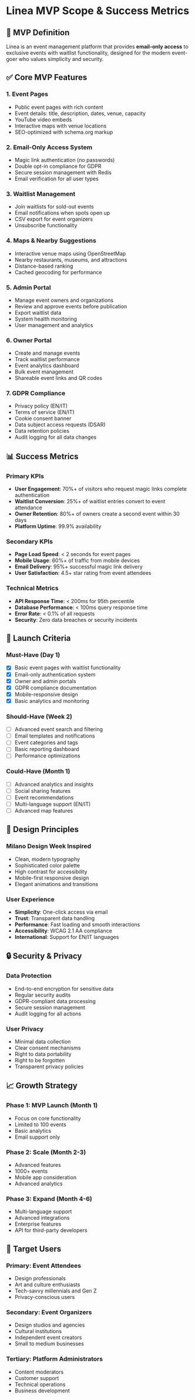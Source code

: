 # Linea MVP Scope & Success Metrics

## 🎯 MVP Definition

Linea is an event management platform that provides **email-only access** to exclusive events with waitlist functionality, designed for the modern event-goer who values simplicity and security.

## ✅ Core MVP Features

### 1. **Event Pages** 
- Public event pages with rich content
- Event details: title, description, dates, venue, capacity
- YouTube video embeds
- Interactive maps with venue locations
- SEO-optimized with schema.org markup

### 2. **Email-Only Access System**
- Magic link authentication (no passwords)
- Double opt-in compliance for GDPR
- Secure session management with Redis
- Email verification for all user types

### 3. **Waitlist Management**
- Join waitlists for sold-out events
- Email notifications when spots open up
- CSV export for event organizers
- Unsubscribe functionality

### 4. **Maps & Nearby Suggestions**
- Interactive venue maps using OpenStreetMap
- Nearby restaurants, museums, and attractions
- Distance-based ranking
- Cached geocoding for performance

### 5. **Admin Portal**
- Manage event owners and organizations
- Review and approve events before publication
- Export waitlist data
- System health monitoring
- User management and analytics

### 6. **Owner Portal**
- Create and manage events
- Track waitlist performance
- Event analytics dashboard
- Bulk event management
- Shareable event links and QR codes

### 7. **GDPR Compliance**
- Privacy policy (EN/IT)
- Terms of service (EN/IT)
- Cookie consent banner
- Data subject access requests (DSAR)
- Data retention policies
- Audit logging for all data changes

## 📊 Success Metrics

### Primary KPIs
- **User Engagement**: 70%+ of visitors who request magic links complete authentication
- **Waitlist Conversion**: 25%+ of waitlist entries convert to event attendance
- **Owner Retention**: 80%+ of owners create a second event within 30 days
- **Platform Uptime**: 99.9% availability

### Secondary KPIs
- **Page Load Speed**: < 2 seconds for event pages
- **Mobile Usage**: 60%+ of traffic from mobile devices
- **Email Delivery**: 95%+ successful magic link delivery
- **User Satisfaction**: 4.5+ star rating from event attendees

### Technical Metrics
- **API Response Time**: < 200ms for 95th percentile
- **Database Performance**: < 100ms query response time
- **Error Rate**: < 0.1% of all requests
- **Security**: Zero data breaches or security incidents

## 🚀 Launch Criteria

### Must-Have (Day 1)
- [x] Basic event pages with waitlist functionality
- [x] Email-only authentication system
- [x] Owner and admin portals
- [x] GDPR compliance documentation
- [x] Mobile-responsive design
- [x] Basic analytics and monitoring

### Should-Have (Week 2)
- [ ] Advanced event search and filtering
- [ ] Email templates and notifications
- [ ] Event categories and tags
- [ ] Basic reporting dashboard
- [ ] Performance optimizations

### Could-Have (Month 1)
- [ ] Advanced analytics and insights
- [ ] Social sharing features
- [ ] Event recommendations
- [ ] Multi-language support (EN/IT)
- [ ] Advanced map features

## 🎨 Design Principles

### Milano Design Week Inspired
- Clean, modern typography
- Sophisticated color palette
- High contrast for accessibility
- Mobile-first responsive design
- Elegant animations and transitions

### User Experience
- **Simplicity**: One-click access via email
- **Trust**: Transparent data handling
- **Performance**: Fast loading and smooth interactions
- **Accessibility**: WCAG 2.1 AA compliance
- **International**: Support for EN/IT languages

## 🔒 Security & Privacy

### Data Protection
- End-to-end encryption for sensitive data
- Regular security audits
- GDPR-compliant data processing
- Secure session management
- Audit logging for all actions

### User Privacy
- Minimal data collection
- Clear consent mechanisms
- Right to data portability
- Right to be forgotten
- Transparent privacy policies

## 📈 Growth Strategy

### Phase 1: MVP Launch (Month 1)
- Focus on core functionality
- Limited to 100 events
- Basic analytics
- Email support only

### Phase 2: Scale (Month 2-3)
- Advanced features
- 1000+ events
- Mobile app consideration
- Advanced analytics

### Phase 3: Expand (Month 4-6)
- Multi-language support
- Advanced integrations
- Enterprise features
- API for third-party developers

## 🎯 Target Users

### Primary: Event Attendees
- Design professionals
- Art and culture enthusiasts
- Tech-savvy millennials and Gen Z
- Privacy-conscious users

### Secondary: Event Organizers
- Design studios and agencies
- Cultural institutions
- Independent event creators
- Small to medium businesses

### Tertiary: Platform Administrators
- Content moderators
- Customer support
- Technical operations
- Business development
